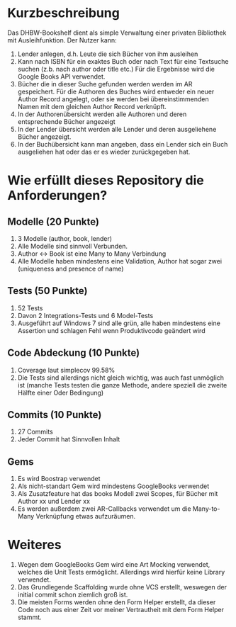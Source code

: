 # Kurzbeschreibung

Das DHBW-Bookshelf dient als simple Verwaltung einer privaten Bibliothek mit Ausleihfunktion.
Der Nutzer kann:

1. Lender anlegen, d.h. Leute die sich Bücher von ihm ausleihen
2. Kann nach ISBN für ein exaktes Buch oder nach Text für eine Textsuche suchen (z.b. nach author oder title etc.) Für die Ergebnisse wird die Google Books API verwendet.
3. Bücher die in dieser Suche gefunden werden werden im AR gespeichert. Für die Authoren des Buches wird entweder ein neuer Author Record angelegt, oder sie werden bei übereinstimmenden Namen mit dem gleichen Author Record verknüpft.
4. In der Authorenübersicht werden alle Authoren und deren entsprechende Bücher angezeigt
5. In der Lender übersicht werden alle Lender und deren ausgeliehene Bücher angezeigt.
6. In der Buchübersicht kann man angeben, dass ein Lender sich ein Buch ausgeliehen hat oder das er es wieder zurückgegeben hat. 

# Wie erfüllt dieses Repository die Anforderungen?

## Modelle (20 Punkte)

1. 3 Modelle (author, book, lender)
2. Alle Modelle sind sinnvoll Verbunden.
3. Author <-> Book ist eine Many to Many Verbindung
4. Alle Modelle haben mindestens eine Validation, Author hat sogar zwei (uniqueness and presence of name)

## Tests (50 Punkte)

1. 52 Tests
2. Davon 2 Integrations-Tests und 6 Model-Tests 
3. Ausgeführt auf Windows 7 sind alle grün, alle haben mindestens eine Assertion und schlagen Fehl wenn Produktivcode geändert wird

## Code Abdeckung (10 Punkte)

1. Coverage laut simplecov 99.58%
2. Die Tests sind allerdings nicht gleich wichtig, was auch fast unmöglich ist (manche Tests testen die ganze Methode, andere speziell die zweite Hälfte einer Oder Bedingung)

## Commits (10 Punkte)

1. 27 Commits
2. Jeder Commit hat Sinnvollen Inhalt

## Gems

1. Es wird Boostrap verwendet
2. Als nicht-standart Gem wird mindestens GoogleBooks verwendet
3. Als Zusatzfeature hat das books Modell zwei Scopes, für Bücher mit Author xx und Lender xx
4. Es werden außerdem zwei AR-Callbacks verwendet um die Many-to-Many Verknüpfung etwas aufzuräumen.

# Weiteres

1. Wegen dem GoogleBooks Gem wird eine Art Mocking verwendet, welches die Unit Tests ermöglicht. Allerdings wird hierfür keine Library verwendet.
2. Das Grundlegende Scaffolding wurde ohne VCS erstellt, weswegen der initial commit schon ziemlich groß ist.
3. Die meisten Forms werden ohne den Form Helper erstellt, da dieser Code noch aus einer Zeit vor meiner Vertrautheit mit dem Form Helper stammt.

